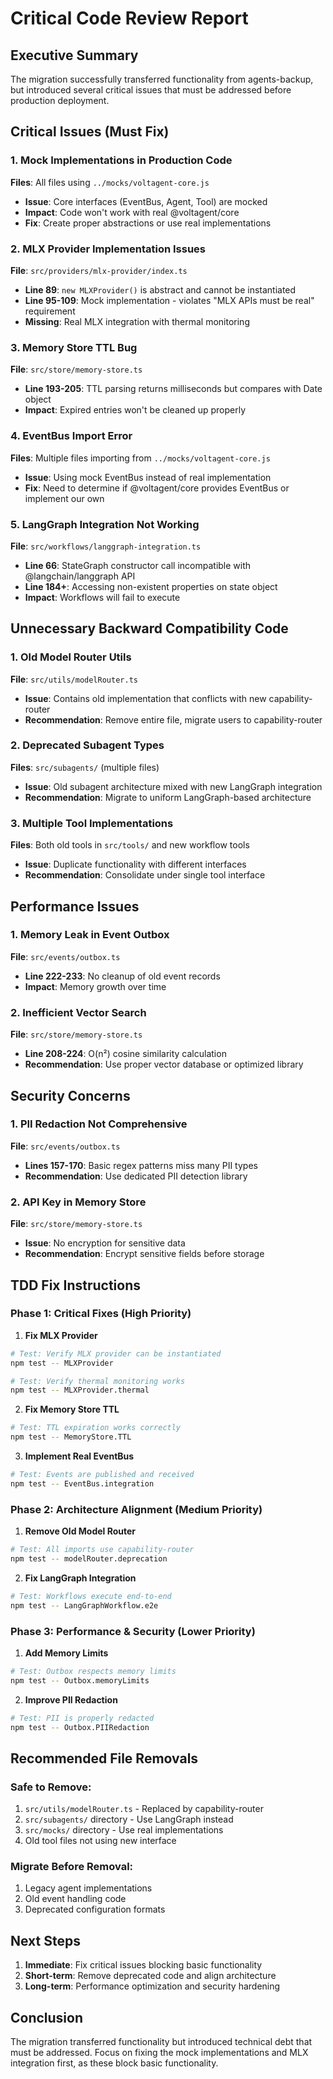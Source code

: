 # Critical Code Review Report

## Executive Summary
The migration successfully transferred functionality from agents-backup, but introduced several critical issues that must be addressed before production deployment.

## Critical Issues (Must Fix)

### 1. Mock Implementations in Production Code
**Files**: All files using `../mocks/voltagent-core.js`
- **Issue**: Core interfaces (EventBus, Agent, Tool) are mocked
- **Impact**: Code won't work with real @voltagent/core
- **Fix**: Create proper abstractions or use real implementations

### 2. MLX Provider Implementation Issues
**File**: `src/providers/mlx-provider/index.ts`
- **Line 89**: `new MLXProvider()` is abstract and cannot be instantiated
- **Line 95-109**: Mock implementation - violates "MLX APIs must be real" requirement
- **Missing**: Real MLX integration with thermal monitoring

### 3. Memory Store TTL Bug
**File**: `src/store/memory-store.ts`
- **Line 193-205**: TTL parsing returns milliseconds but compares with Date object
- **Impact**: Expired entries won't be cleaned up properly

### 4. EventBus Import Error
**Files**: Multiple files importing from `../mocks/voltagent-core.js`
- **Issue**: Using mock EventBus instead of real implementation
- **Fix**: Need to determine if @voltagent/core provides EventBus or implement our own

### 5. LangGraph Integration Not Working
**File**: `src/workflows/langgraph-integration.ts`
- **Line 66**: StateGraph constructor call incompatible with @langchain/langgraph API
- **Line 184+**: Accessing non-existent properties on state object
- **Impact**: Workflows will fail to execute

## Unnecessary Backward Compatibility Code

### 1. Old Model Router Utils
**File**: `src/utils/modelRouter.ts`
- **Issue**: Contains old implementation that conflicts with new capability-router
- **Recommendation**: Remove entire file, migrate users to capability-router

### 2. Deprecated Subagent Types
**Files**: `src/subagents/` (multiple files)
- **Issue**: Old subagent architecture mixed with new LangGraph integration
- **Recommendation**: Migrate to uniform LangGraph-based architecture

### 3. Multiple Tool Implementations
**Files**: Both old tools in `src/tools/` and new workflow tools
- **Issue**: Duplicate functionality with different interfaces
- **Recommendation**: Consolidate under single tool interface

## Performance Issues

### 1. Memory Leak in Event Outbox
**File**: `src/events/outbox.ts`
- **Line 222-233**: No cleanup of old event records
- **Impact**: Memory growth over time

### 2. Inefficient Vector Search
**File**: `src/store/memory-store.ts`
- **Line 208-224**: O(n²) cosine similarity calculation
- **Recommendation**: Use proper vector database or optimized library

## Security Concerns

### 1. PII Redaction Not Comprehensive
**File**: `src/events/outbox.ts`
- **Lines 157-170**: Basic regex patterns miss many PII types
- **Recommendation**: Use dedicated PII detection library

### 2. API Key in Memory Store
**File**: `src/store/memory-store.ts`
- **Issue**: No encryption for sensitive data
- **Recommendation**: Encrypt sensitive fields before storage

## TDD Fix Instructions

### Phase 1: Critical Fixes (High Priority)

1. **Fix MLX Provider**
```bash
# Test: Verify MLX provider can be instantiated
npm test -- MLXProvider

# Test: Verify thermal monitoring works
npm test -- MLXProvider.thermal
```

2. **Fix Memory Store TTL**
```bash
# Test: TTL expiration works correctly
npm test -- MemoryStore.TTL
```

3. **Implement Real EventBus**
```bash
# Test: Events are published and received
npm test -- EventBus.integration
```

### Phase 2: Architecture Alignment (Medium Priority)

1. **Remove Old Model Router**
```bash
# Test: All imports use capability-router
npm test -- modelRouter.deprecation
```

2. **Fix LangGraph Integration**
```bash
# Test: Workflows execute end-to-end
npm test -- LangGraphWorkflow.e2e
```

### Phase 3: Performance & Security (Lower Priority)

1. **Add Memory Limits**
```bash
# Test: Outbox respects memory limits
npm test -- Outbox.memoryLimits
```

2. **Improve PII Redaction**
```bash
# Test: PII is properly redacted
npm test -- Outbox.PIIRedaction
```

## Recommended File Removals

### Safe to Remove:
1. `src/utils/modelRouter.ts` - Replaced by capability-router
2. `src/subagents/` directory - Use LangGraph instead
3. `src/mocks/` directory - Use real implementations
4. Old tool files not using new interface

### Migrate Before Removal:
1. Legacy agent implementations
2. Old event handling code
3. Deprecated configuration formats

## Next Steps

1. **Immediate**: Fix critical issues blocking basic functionality
2. **Short-term**: Remove deprecated code and align architecture
3. **Long-term**: Performance optimization and security hardening

## Conclusion

The migration transferred functionality but introduced technical debt that must be addressed. Focus on fixing the mock implementations and MLX integration first, as these block basic functionality.